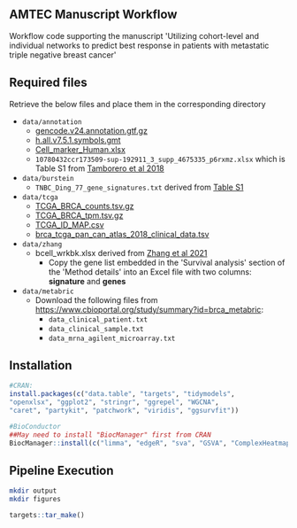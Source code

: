 ## AMTEC Manuscript Workflow

Workflow code supporting the manuscript 'Utilizing cohort-level and individual networks to predict best response in patients with metastatic triple negative breast cancer'

## Required files

Retrieve the below files and place them in the corresponding directory

-   `data/annotation`
    -   [gencode.v24.annotation.gtf.gz](https://ftp.ebi.ac.uk/pub/databases/gencode/Gencode_human/release_24/gencode.v24.annotation.gtf.gz)
    -   [h.all.v7.5.1.symbols.gmt](https://data.broadinstitute.org/gsea-msigdb/msigdb/release/7.5.1/h.all.v7.5.1.symbols.gmt)
    -   [Cell_marker_Human.xlsx](http://xteam.xbio.top/CellMarker/download/Human_cell_markers.txt)
    -   `10780432ccr173509-sup-192911_3_supp_4675335_p6rxmz.xlsx` which is Table S1 from [Tamborero et al 2018](https://aacrjournals.org/clincancerres/article/24/15/3717/80876/A-Pan-cancer-Landscape-of-Interactions-between)
-   `data/burstein`
    -   `TNBC_Ding_77_gene_signatures.txt` derived from [Table S1](https://pmc.ncbi.nlm.nih.gov/articles/instance/6349443/bin/oncotarget-10-198-s002.docx)
-   `data/tcga`
    -   [TCGA_BRCA_counts.tsv.gz](https://osf.io/gqrz9/files/osfstorage/57855f67594d9001fbb9c53e)
    -   [TCGA_BRCA_tpm.tsv.gz](https://osf.io/gqrz9/files/osfstorage/57855fdd9ad5a10200c739be)
    -   [TCGA_ID_MAP.csv](https://osf.io/gqrz9/files/osfstorage/578e44e29ad5a101fe95330e)
    -   [brca_tcga_pan_can_atlas_2018_clinical_data.tsv](https://www.cbioportal.org/study/clinicalData?id=brca_tcga_pan_can_atlas_2018)
-   `data/zhang`
    -   bcell_wrkbk.xlsx derived from [Zhang et al 2021](https://www.cell.com/cancer-cell/fulltext/S1535-6108(21)00499-2?elqTrackId=b1cd684119f04471ab546f6b63bdf5e8)
        -   Copy the gene list embedded in the 'Survival analysis' section of the 'Method details' into an Excel file with two columns: **signature** and **genes**
-   `data/metabric`
    -   Download the following files from <https://www.cbioportal.org/study/summary?id=brca_metabric>:
        -   `data_clinical_patient.txt`
        -   `data_clinical_sample.txt`
        -   `data_mrna_agilent_microarray.txt`

## Installation

``` r
#CRAN:
install.packages(c("data.table", "targets", "tidymodels", 
"openxlsx", "ggplot2", "stringr", "ggrepel", "WGCNA",
"caret", "partykit", "patchwork", "viridis", "ggsurvfit"))

#BioConductor
##May need to install "BiocManager" first from CRAN
BiocManager::install(c("limma", "edgeR", "sva", "GSVA", "ComplexHeatmap"))
```

## Pipeline Execution

``` bash
mkdir output 
mkdir figures
```

``` r
targets::tar_make()
```

